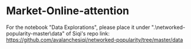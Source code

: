 # Market-Online-attention
For the notebook "Data Explorations", please place it under ".\networked-popularity-master\data" of Siqi's repo
link: https://github.com/avalanchesiqi/networked-popularity/tree/master/data
